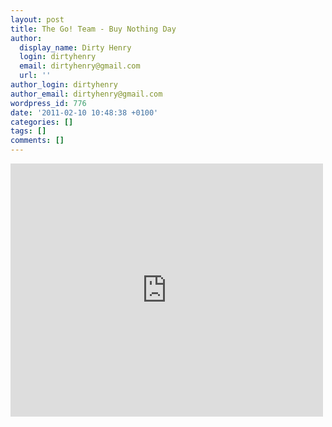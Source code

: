 ```yaml
---
layout: post
title: The Go! Team - Buy Nothing Day
author:
  display_name: Dirty Henry
  login: dirtyhenry
  email: dirtyhenry@gmail.com
  url: ''
author_login: dirtyhenry
author_email: dirtyhenry@gmail.com
wordpress_id: 776
date: '2011-02-10 10:48:38 +0100'
categories: []
tags: []
comments: []
---
```

<iframe title="YouTube video player" width="500" height="405" src="http://www.youtube.com/embed/fQ4f_lgdYz8?rel=0" frameborder="0" allowfullscreen></iframe>
